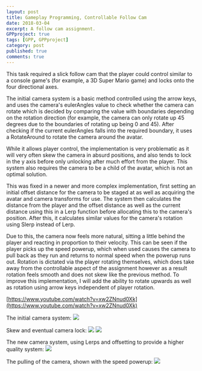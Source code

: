 ```yaml
---
layout: post
title: Gameplay Programming, Controllable Follow Cam
date: 2018-03-04
excerpt: A follow cam assignment.
GPPproject: true
tags: [GPP, GPPproject]
category: post
published: true
comments: true
---
```

This task required a slick follow cam that the player could control similar to a console game's (for example, a 3D Super Mario game) and locks onto the four directional axes.

The initial camera system is a basic method controlled using the arrow keys, and uses the camera's eulerAngles value to check whether the camera can rotate which is decided by comparing the value with boundaries depending on the rotation direction (for example, the camera can only rotate up 45 degrees due to the boundaries of rotating up being 0 and 45). After checking if the current eulerAngles falls into the required boundary, it uses a RotateAround to rotate the camera around the avatar.

While it allows player control, the implementation is very problematic as it will very often skew the camera in absurd positions, and also tends to lock in the y axis before only unlocking after much effort from the player. This system also requires the camera to be a child of the avatar, which is not an optimal solution.

This was fixed in a newer and more complex implementation, first setting an initial offset distance for the camera to be staged at as well as acquiring the avatar and camera transforms for use. The system then calculates the distance from the player and the offset distance as well as the current distance using this in a Lerp function before allocating this to the camera's position. After this, it calculates similar values for the camera's rotation using Slerp instead of Lerp.

Due to this, the camera now feels more natural, sitting a little behind the player and reacting in proportion to their velocity. This can be seen if the player picks up the speed powerup, which when used causes the camera to pull back as they run and returns to normal speed when the powerup runs out. Rotation is dictated via the player rotating themselves, which does take away from the controllable aspect of the assignment however as a result rotation feels smooth and does not skew like the previous method. To improve this implementation, I will add the ability to rotate upwards as well as rotation using arrow keys independent of player rotation.

[https://www.youtube.com/watch?v=xw2ZNnud0Xk](https://www.youtube.com/watch?v=xw2ZNnud0Xk)

The initial camera system:
<a href="https://i.imgur.com/O2E38gy.jpg"><img src="https://i.imgur.com/O2E38gy.jpg"></a>

Skew and eventual camera lock:
<a href="https://i.imgur.com/0Zi53CN.jpg"><img src="https://i.imgur.com/0Zi53CN.jpg"></a>
<a href="https://i.imgur.com/7wg5Gcq.jpg"><img src="https://i.imgur.com/7wg5Gcq.jpg"></a>

The new camera system, using Lerps and offsetting to provide a higher quality system:
<a href="https://i.imgur.com/utydd51.jpg"><img src="https://i.imgur.com/utydd51.jpg"></a>

The pulling of the camera, shown with the speed powerup:
<a href="https://i.imgur.com/b6Qqo2I.jpg"><img src="https://i.imgur.com/b6Qqo2I.jpg"></a>